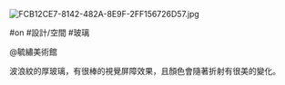 ![FCB12CE7-8142-482A-8E9F-2FF156726D57.jpg](FCB12CE7-8142-482A-8E9F-2FF156726D57.jpg)

#on #設計/空間 #玻璃 

 @毓繡美術館

波浪紋的厚玻璃，有很棒的視覺屏障效果，且顏色會隨著折射有很美的變化。
